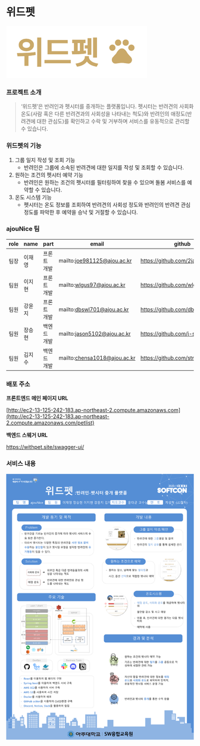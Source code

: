 # 위드펫

![with_pet](https://github.com/ajousw-withpet/.github/blob/main/image/withpet.png)

### 프로젝트 소개

> ‘위드펫’은 반려인과 펫시터를 중개하는 플랫폼입니다.
펫시터는 반려견의 사회화 온도(사람 혹은 다른 반려견과의 사회성을 나타내는 척도)와 반려인의 애정도(반려견에 대한 관심도)를 확인하고 수락 및 거부하며 서비스를 유동적으로 관리할 수 있습니다.
> 

### 위드펫의 기능

1. 그룹 일지 작성 및 조회 기능
    - 반려인은 그룹에 소속된 반려견에 대한 일지를 작성 및 조회할 수 있습니다.
2. 원하는 조건의 펫시터 예약 기능
    - 반려인은 원하는 조건의 펫시터를 필터링하여 찾을 수 있으며 돌봄 서비스를 예약할 수 있습니다.
3. 온도 시스템 기능
    - 펫시터는 온도 정보를 조회하여 반려견의 사회성 정도와 반려인의 반려견 관심 정도를 파악한 후 예약을 승낙 및 거절할 수 있습니다.

### ajouNice 팀

| role | name | part | email | github |
| --- | --- | --- | --- | --- |
| 팀장 | 이재영 | 프론트 개발 | mailto:joe981125@ajou.ac.kr | https://github.com/2jaeyoung2 |
| 팀원 | 이지현 | 프론트 개발 | mailto:wlgus97@ajou.ac.kr | https://github.com/wlgus8284 |
| 팀원 | 강윤지 | 프론트 개발 | mailto:dbswl701@ajou.ac.kr | https://github.com/dbswl701 |
| 팀원 | 장승현 | 백엔드 개발 | mailto:jason5102@ajou.ac.kr | https://github.com/j-seunghyun |
| 팀원 | 김지수 | 백엔드 개발 | mailto:chensa1018@ajou.ac.kr | https://github.com/strongcookdas |

### 배포 주소

**프론트엔드 메인 페이지 URL** 

[http://ec2-13-125-242-183.ap-northeast-2.compute.amazonaws.com](http://ec2-13-125-242-183.ap-northeast-2.compute.amazonaws.com/petlist)

**백엔드 스웨거 URL**

https://withpet.site/swagger-ui/

### 서비스 내용
![with_pet_template](https://github.com/ajousw-withpet/.github/blob/main/image/withpet_template.png)


